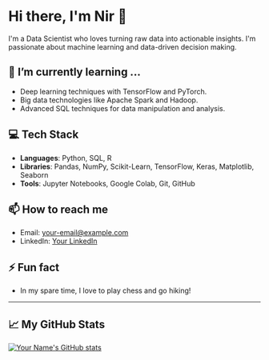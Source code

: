 # Hi there, I'm Nir 👋

I'm a Data Scientist who loves turning raw data into actionable insights. I'm passionate about machine learning and data-driven decision making.

## 🌱 I’m currently learning ...

- Deep learning techniques with TensorFlow and PyTorch.
- Big data technologies like Apache Spark and Hadoop.
- Advanced SQL techniques for data manipulation and analysis.

## 💻 Tech Stack

- **Languages**: Python, SQL, R
- **Libraries**: Pandas, NumPy, Scikit-Learn, TensorFlow, Keras, Matplotlib, Seaborn
- **Tools**: Jupyter Notebooks, Google Colab, Git, GitHub

## 📫 How to reach me

- Email: [your-email@example.com](mailto:nirt96@gmail.com)
- LinkedIn: [Your LinkedIn](www.linkedin.com/in/nir-taube)

## ⚡ Fun fact

- In my spare time, I love to play chess and go hiking!

---

## 📈 My GitHub Stats

[![Your Name's GitHub stats](https://github-readme-stats.vercel.app/api?username=yourusername)](https://github.com/yourusername/github-readme-stats)

